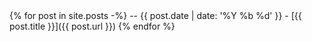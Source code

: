 <div class='blog' markdown='1'>
{% for post in site.posts -%}
  -- <span class="date">{{ post.date | date: '%Y %b %d' }}</span> - [{{ post.title }}]({{ post.url }})  
{% endfor %}
</div>
